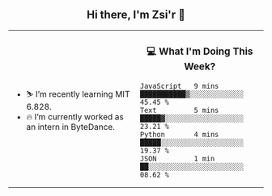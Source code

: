 <h2 align="center"> Hi there, I'm Zsi'r 👋 </h2>

<table>
    <tr>
        <td valign="center" width="50%">
            <ul>
                <li> ⛷️ I’m recently learning MIT 6.828.</li>
                <li> 🔥 I’m currently worked as an intern in ByteDance.</li>
            </ul>
        </td>
       <td valign="top" width="50%">

<h3 align="center"> 💻 What I'm Doing This Week? </h3>

<!--START_SECTION:waka-->
```text
JavaScript   9 mins          ███████████▒░░░░░░░░░░░░░   45.45 % 
Text         5 mins          █████▓░░░░░░░░░░░░░░░░░░░   23.21 % 
Python       4 mins          █████░░░░░░░░░░░░░░░░░░░░   19.37 % 
JSON         1 min           ██░░░░░░░░░░░░░░░░░░░░░░░   08.62 % 
```
<!--END_SECTION:waka-->
</td></tr>
</table>
